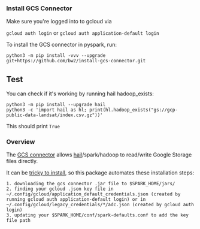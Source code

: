 
### Install GCS Connector

Make  sure you're logged into to gcloud via  

`gcloud auth login`  or  `gcloud auth application-default login`


To install the GCS connector in pyspark, run:
```
python3 -m pip install -vvv --upgrade git+https://github.com/bw2/install-gcs-connector.git
```


## Test

You can check if it's working by running hail hadoop_exists:

```
python3 -m pip install --upgrade hail
python3 -c 'import hail as hl; print(hl.hadoop_exists("gs://gcp-public-data-landsat/index.csv.gz"))'
```

This should print `True`


### Overview
The [GCS connector](https://cloud.google.com/dataproc/docs/concepts/connectors/cloud-storage) allows [hail](https://hail.is/docs/0.2/utils/index.html)/spark/hadoop to read/write Google Storage files directly.

It can be [tricky to install](https://github.com/GoogleCloudDataproc/hadoop-connectors/blob/master/gcs/INSTALL.md), so this package automates these installation steps:

```
1. downloading the gcs connector .jar file to $SPARK_HOME/jars/ 
2. finding your gcloud .json key file in ~/.config/gcloud/application_default_credentials.json (created by running gcloud auth application-default login) or in ~/.config/gcloud/legacy_credentials/*/adc.json (created by gcloud auth login) 
3. updating your $SPARK_HOME/conf/spark-defaults.conf to add the key file path
```


